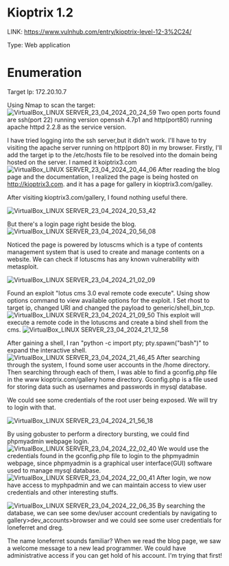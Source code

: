 # Kioptrix 1.2

LINK: https://www.vulnhub.com/entry/kioptrix-level-12-3%2C24/

Type: Web application

# Enumeration
 Target Ip: 172.20.10.7
 
 Using Nmap to scan the target:
 ![VirtualBox_LINUX SERVER_23_04_2024_20_24_59](https://github.com/Fernandez99fc/cybersec/assets/172477285/25555fe8-cd02-4c36-b1ab-1f425c176d5a)
Two open ports found are ssh(port 22) running version openssh 4.7p1 and http(port80) running apache httpd 2.2.8 as the service version.

I have tried logging into the ssh server,but it didn't work. I'll have to try visiting the apache server running on http(port 80) in my browser. Firstly, I'll add the target ip to the /etc/hosts file to be resolved into the domain being hosted on the server. I named it koiptrix3.com
![VirtualBox_LINUX SERVER_23_04_2024_20_44_06](https://github.com/Fernandez99fc/cybersec/assets/172477285/bdcc1795-c4bb-48b8-87a7-da92aa588a66)
After reading the blog page and the documentation, I realized the page is being hosted on http://kioptrix3.com. and it has a page for gallery in kioptrix3.com/galley.

After visiting kioptrix3.com/gallery, I found nothing useful there.

![VirtualBox_LINUX SERVER_23_04_2024_20_53_42](https://github.com/Fernandez99fc/cybersec/assets/172477285/2a67190c-0016-4de6-8bae-0428e32e46dd)

But there's a login page right beside the blog.
![VirtualBox_LINUX SERVER_23_04_2024_20_56_08](https://github.com/Fernandez99fc/cybersec/assets/172477285/3e2c400b-059e-4864-ab4e-add22e895400)

Noticed the page is powered by lotuscms which is a type of contents management system that is used to create and manage contents on a website. We can check if lotuscms has any known vulnerability with metasploit. 

![VirtualBox_LINUX SERVER_23_04_2024_21_02_09](https://github.com/Fernandez99fc/cybersec/assets/172477285/6b7cb7e5-ed11-42e4-b083-4e68cacb8da0)

Found an exploit "lotus cms 3.0 eval remote code execute". Using show options command to view available options for the exploit. I Set rhost to target ip, changed URI and changed the payload to generic/shell_bin_tcp.
![VirtualBox_LINUX SERVER_23_04_2024_21_09_50](https://github.com/Fernandez99fc/cybersec/assets/172477285/e932de46-35bf-4304-b05f-7f78631818e2)
This exploit will execute a remote code in the lotuscms and create a bind shell from the cms.
![VirtualBox_LINUX SERVER_23_04_2024_21_12_58](https://github.com/Fernandez99fc/cybersec/assets/172477285/8a967676-870b-40ca-9d2f-2a2fc56e4a8b)

After gaining a shell, I ran "python -c import pty; pty.spawn("bash")" to expand the interactive shell.
![VirtualBox_LINUX SERVER_23_04_2024_21_46_45](https://github.com/Fernandez99fc/cybersec/assets/172477285/3a557098-efb0-4241-ab07-c29865f08b7e)
After searching through the system, I found some user accounts in the /home directory. Then searching through each of them, I was able to find a gconfig.php file in the www kioptrix.com/gallery home directory. Gconfig.php is a file used for storing data such as usernames and passwords in mysql database.

We could see some credentials of the root user being exposed. We will try to login with that.

![VirtualBox_LINUX SERVER_23_04_2024_21_56_18](https://github.com/Fernandez99fc/cybersec/assets/172477285/c7f78b09-7a09-448a-ab41-3b2469c6537d)

By using gobuster to perform a directory bursting, we could find phpmyadmin webpage login. 
![VirtualBox_LINUX SERVER_23_04_2024_22_02_40](https://github.com/Fernandez99fc/cybersec/assets/172477285/2be90e6d-2884-4139-9672-9cc799432c56)
   We would use the credentials found in the gconfig.php file to login to the phpmyadmin webpage, since phpmyadmin is a graphical user interface(GUI) software used to manage mysql database.
![VirtualBox_LINUX SERVER_23_04_2024_22_00_41](https://github.com/Fernandez99fc/cybersec/assets/172477285/beebfea4-f860-4c4e-b054-22a6b0f6713f)
After login, we now have access to myphpadmin and we can maintain access to view user credentials and other interesting stuffs.

![VirtualBox_LINUX SERVER_23_04_2024_22_06_35](https://github.com/Fernandez99fc/cybersec/assets/172477285/e2fc3928-6e47-4451-a5ab-027a4e38643d)
By searching the database, we can see some dev/user account credentials by navigating to gallery>dev_accounts>browser and we could see some user credentials for loneferret and dreg. 

The name loneferret sounds familiar? When we read the blog page, we saw a welcome message to a new lead programmer. We could have administrative access if you can get hold of his account. I'm trying that first!
